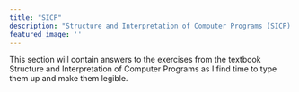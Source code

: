 ```yaml
---
title: "SICP"
description: "Structure and Interpretation of Computer Programs (SICP) is a textbook aiming to teach the principles of computer programming, such as abstraction in programming, metalinguistic abstraction, recursion, interpreters, and modular programming. It is widely considered a classic text in computer science, and is colloquially known as the wizard book, due to the wizard on the jacket."
featured_image: ''
---
```

This section will contain answers to the exercises from the textbook Structure and Interpretation of Computer Programs as I find time to type them up and make them legible.